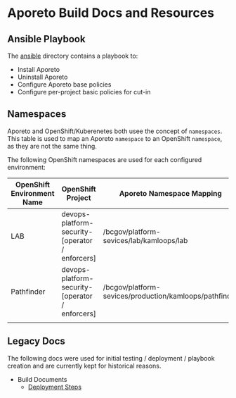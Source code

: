# Aporeto Build Docs and Resources

## Ansible Playbook
The [ansible](ansible/readme.md) directory contains a playbook to: 
- Install Aporeto
- Uninstall Aporeto
- Configure Aporeto base policies
- Configure per-project basic policies for cut-in

## Namespaces 
Aporeto and OpenShift/Kuberenetes both usee the concept of `namespaces`. This table is used to map an Aporeto `namespace` to an OpenShift `namespace`, as they are not the same thing. 

The following OpenShift namespaces are used for each configured environment: 

| OpenShift Environment Name | OpenShift Project                               | Aporeto Namespace Mapping                                |   |   |
|----------------------------|-------------------------------------------------|----------------------------------------------------------|---|---|
| LAB                        | devops-platform-security-[operator / enforcers] | /bcgov/platform-sevices/lab/kamloops/lab                 |   |   |
| Pathfinder                 | devops-platform-security-[operator / enforcers] | /bcgov/platform-sevices/production/kamloops/pathfinder   |   |   |
|                            |                                                 |                                                          |   |   |


## Legacy Docs 
The following docs were used for initial testing / deployment / playbook creation and are currently kept for historical reasons. 
- Build Documents
  - [Deployment Steps](deployment.md)